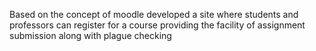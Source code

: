 Based on the concept of moodle developed a site where students and professors can register for a course providing the facility of assignment submission along with plague checking

